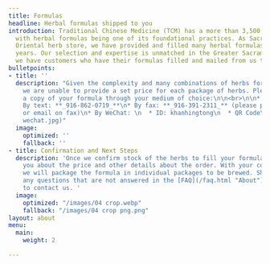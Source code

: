 ```yaml
---
title: Formulas
headline: Herbal formulas shipped to you
introduction: Traditional Chinese Medicine (TCM) has a more than 3,500 year legacy
  with herbal formulas being one of its foundational practices. As Sacramento’s first
  Oriental herb store, we have provided and filled many herbal formulas for over 32
  years. Our selection and expertise is unmatched in the Greater Sacramento area and
  we have customers who have their formulas filled and mailed from us throughout California.
bulletpoints:
- title: ''
  description: "Given the complexity and many combinations of herbs for each formula,
    we are unable to provide a set price for each package of herbs. Please provide
    a copy of your formula through your medium of choice:\n\n<br>\n\n* By email: **_khtherbs@gmail.com_**\n*
    By text: **_916-862-0719_**\n* By fax: **_916-391-2311_** (please provide phone
    or email on fax)\n* By WeChat: \n  * ID: khanhingtong\n  * QR Code\n\n    ![](/images/kht
    wechat.jpg)"
  image:
    optimized: ''
    fallback: ''
- title: Confirmation and Next Steps
  description: 'Once we confirm stock of the herbs to fill your formula, we will contact
    you about the price and other details about the order. With your confirmation,
    we will package the formula in individual packages to be brewed. Should you have
    any questions that are not answered in the [FAQ](/faq.html "About"), feel free
    to contact us. '
  image:
    optimized: "/images/04 crop.webp"
    fallback: "/images/04 crop png.png"
layout: about
menu:
  main:
    weight: 2

---
```

